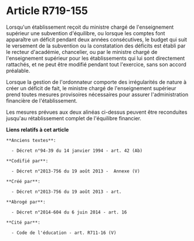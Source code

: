 # Article R719-155

Lorsqu'un établissement reçoit du ministre chargé de l'enseignement supérieur une subvention d'équilibre, ou lorsque les
comptes font apparaître un déficit pendant deux années consécutives, le budget qui suit le versement de la subvention ou la
constatation des déficits est établi par le recteur d'académie, chancelier, ou par le ministre chargé de l'enseignement
supérieur pour les établissements qui lui sont directement rattachés, et ne peut être modifié pendant tout l'exercice, sans
son accord préalable.

Lorsque la gestion de l'ordonnateur comporte des irrégularités de nature à créer un déficit de fait, le ministre chargé de
l'enseignement supérieur prend toutes mesures provisoires nécessaires pour assurer l'administration financière de
l'établissement.

Les mesures prévues aux deux alinéas ci-dessus peuvent être reconduites jusqu'au rétablissement complet de l'équilibre
financier.

**Liens relatifs à cet article**

	**Anciens textes**:

	  - Décret n°94-39 du 14 janvier 1994 - art. 42 (Ab)

	**Codifié par**:

	  - Décret n°2013-756 du 19 août 2013 -  Annexe (V)

	**Créé par**:

	  - Décret n°2013-756 du 19 août 2013 - art.

	**Abrogé par**:

	  - Décret n°2014-604 du 6 juin 2014 - art. 16

	**Cité par**:

	  - Code de l'éducation - art. R711-16 (V)
